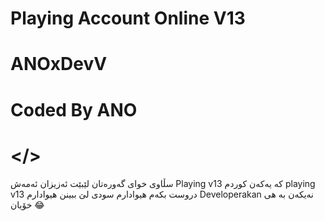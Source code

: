# Playing Account Online V13


# ANOxDevV


# Coded By ANO



# </>

سڵاوی خوای گەورەتان لێبێت ئەزیزان ئەمەش Playing v13 کە یەکەن کوردم playing v13 دروست بکەم هیوادارم سودی لێ ببینن 
هیوادارم Developerakan  نەیکەن بە هی خۆیان 😂
